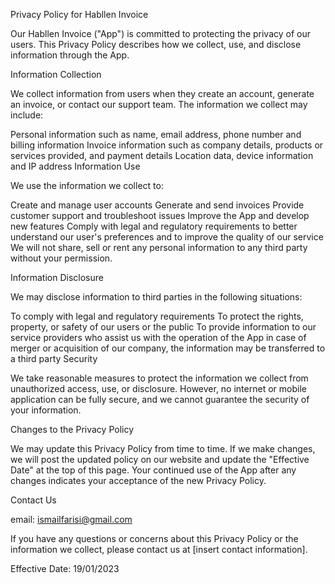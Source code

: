 Privacy Policy for Habllen Invoice 

Our Habllen Invoice ("App") is committed to protecting the privacy of our users. This Privacy Policy describes how we collect, use, and disclose information through the App.

Information Collection

We collect information from users when they create an account, generate an invoice, or contact our support team. The information we collect may include:

Personal information such as name, email address, phone number and billing information
Invoice information such as company details, products or services provided, and payment details
Location data, device information and IP address
Information Use

We use the information we collect to:

Create and manage user accounts
Generate and send invoices
Provide customer support and troubleshoot issues
Improve the App and develop new features
Comply with legal and regulatory requirements
to better understand our user's preferences and to improve the quality of our service
We will not share, sell or rent any personal information to any third party without your permission.

Information Disclosure

We may disclose information to third parties in the following situations:

To comply with legal and regulatory requirements
To protect the rights, property, or safety of our users or the public
To provide information to our service providers who assist us with the operation of the App
in case of merger or acquisition of our company, the information may be transferred to a third party
Security

We take reasonable measures to protect the information we collect from unauthorized access, use, or disclosure. However, no internet or mobile application can be fully secure, and we cannot guarantee the security of your information.

Changes to the Privacy Policy

We may update this Privacy Policy from time to time. If we make changes, we will post the updated policy on our website and update the "Effective Date" at the top of this page. Your continued use of the App after any changes indicates your acceptance of the new Privacy Policy.

Contact Us

email: ismailfarisi@gmail.com

If you have any questions or concerns about this Privacy Policy or the information we collect, please contact us at [insert contact information].

Effective Date: 19/01/2023
